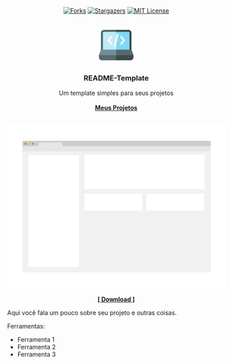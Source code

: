<!----- FORKS - STARTS ----->

<div align="center">
  
[![Forks][forks-shield]][forks-url]
[![Stargazers][stars-shield]][stars-url]
[![MIT License][license-shield]][license-url]

</div>



<!----- LOGO INICIAL ----->

<br />
<div align="center">
  <a href="https://github.com/0DarkMode0/README-Template">
    <img src="imagens/logo.png" alt="Logo" width="80" height="80">
  </a>

  <h3 align="center">README-Template</h3>

  <p align="center">
    Um template simples para seus projetos
    <br />
    <br />
    <a href="https://github.com/0DarkMode0/README-Template"><strong>Meus Projetos</strong></a>
  </p>
</div>



<!----- INICIO PROJETO ----->

##
<div align="center">

![Product Name Screen Shot][product-screenshot]

<a href="https://github.com/0DarkMode0"><strong>[ Download ]</strong></a>

</div>

Aqui você fala um pouco sobre seu projeto e outras coisas.

Ferramentas:
* Ferramenta 1
* Ferramenta 2
* Ferramenta 3



<!-- LINKS - IMAGENS -->
[forks-shield]: https://img.shields.io/github/forks/0DarkMode0/README-Template.svg?style=for-the-badge
[forks-url]: https://github.com/0DarkMode0/README-Template/network/members
[stars-shield]: https://img.shields.io/github/stars/0DarkMode0/README-Template.svg?style=for-the-badge
[stars-url]: https://github.com/0DarkMode0/README-Template/stargazers
[license-shield]: https://img.shields.io/github/license/0DarkMode0/README-Template.svg?style=for-the-badge
[license-url]: https://github.com/0DarkMode0/README-Template/blob/master/LICENSE.txt
[product-screenshot]: imagens/projeto.png
